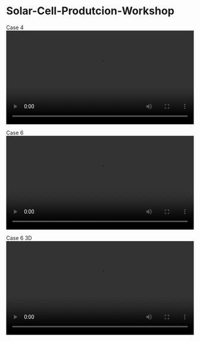 # Solar-Cell-Produtcion-Workshop

Case 4
<video width="100%" controls>
  <source src="https://github.com/user-attachments/assets/1d912d6a-b455-45cb-8542-16ae6641eba7" type="video/mp4">
</video>

Case 6
<video width="100%" controls>
  <source src="https://github.com/user-attachments/assets/6501ef88-7c5e-43f8-ac74-3d04be7e817c" type="video/mp4">
</video>

Case 6 3D
<video width="100%" controls>
  <source src="https://github.com/user-attachments/assets/b5268282-9000-4371-8782-6523acaab4e4" type="video/mp4">
</video>
